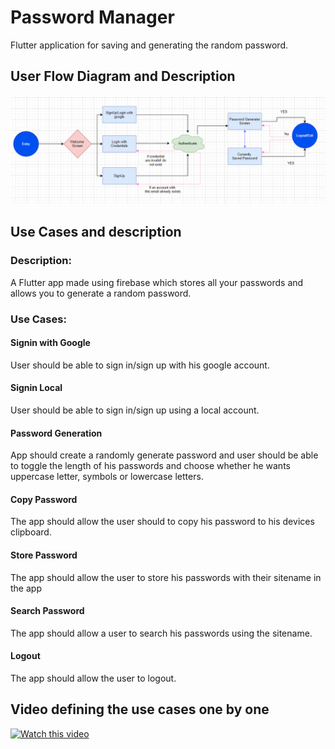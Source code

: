 # Password Manager

Flutter application for saving and generating the random password.

## User Flow Diagram and Description
![](Userflow2.png)

## Use Cases and description


 
### Description:  ####
A Flutter app made using firebase which stores all your passwords and allows you to generate a random password.

### Use Cases:

#### Signin with Google
 User should be able to sign in/sign up with his google account.
#### Signin Local
User should be able to sign in/sign up using a local account.
#### Password Generation
App should create a randomly generate password and user should be able to toggle the length of his passwords and choose whether he wants uppercase letter, symbols or lowercase letters.

#### Copy Password
The app should allow the user should to copy his password to his devices clipboard.

#### Store Password
The app should allow the user to store his passwords with their sitename in the app

#### Search Password
The app should allow a user to search his passwords using the sitename.


#### Logout
The app should allow the user to logout.


## Video defining the use cases one by one

[![Watch this video](https://i9.ytimg.com/vi/T_PK8BD5sKo/mqdefault.jpg?v=62fe6582&sqp=CITL-ZcG&rs=AOn4CLD-pgWhId7uk3TsqfWvP6mt7LQYqw)](https://youtu.be/T_PK8BD5sKo)
